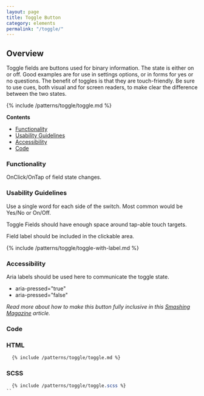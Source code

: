 ```yaml
---
layout: page
title: Toggle Button
category: elements
permalink: "/toggle/"
---
```


## Overview
Toggle fields are buttons used for binary information. The state is either on or off. Good examples are for use in settings options, or in forms for yes or no questions. The benefit of toggles is that they are touch-friendly. Be sure to use cues, both visual and for screen readers, to make clear the difference between the two states.

{% include /patterns/toggle/toggle.md %}

**Contents**
- [Functionality](#functionality)
- [Usability Guidelines](#usability)
- [Accessibility](#accessibility)
- [Code](#code)

<a name="functionality"></a>
### Functionality
OnClick/OnTap of field state changes.

<a name="usability"></a>
### Usability Guidelines
Use a single word for each side of the switch. Most common would be Yes/No or On/Off.

Toggle Fields should have enough space around tap-able touch targets.

Field label should be included in the clickable area.

{% include /patterns/toggle/toggle-with-label.md %}

<a name="accessibility"></a>
### Accessibility
Aria labels should be used here to communicate the toggle state.

- aria-pressed="true"
- aria-pressed="false"

*Read more about how to make this button fully inclusive in this [Smashing Magazine](https://www.smashingmagazine.com/2017/09/building-inclusive-toggle-buttons/) article.*

<a name=“code”></a>
### Code
### HTML
```html
  {% include /patterns/toggle/toggle.md %}
```

### SCSS
```scss
  {% include /patterns/toggle/toggle.scss %}
``
